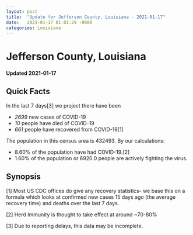 ```yaml
---
layout: post
title:  "Update for Jefferson County, Louisiana - 2021-01-17"
date:   2021-01-17 01:01:29 -0600
categories: Louisiana
---
```


# Jefferson County, Louisiana
#### Updated 2021-01-17

## Quick Facts

In the last 7 days[3] we project there have been
- *2699* new cases of COVID-19
- *10* people have died of COVID-19
- *661* people have recovered from COVID-19[1]

The population in this census area is 432493. By our calculations:
- 8.60% of the population have had COVID-19.[2]
- 1.60% of the population or 6920.0 people are actively fighting the virus.

## Synopsis




[1] Most US CDC offices do give any recovery statistics- we base this on a formula which looks at confirmed new cases
15 days ago (the average recovery time) and deaths over the last 7 days.

[2] Herd Immunity is thought to take effect at around ~70-80%

[3] Due to reporting delays, this data may be incomplete.
 
    